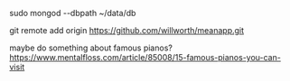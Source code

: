 sudo mongod --dbpath ~/data/db

git remote add origin https://github.com/willworth/meanapp.git

maybe do something about famous pianos?
https://www.mentalfloss.com/article/85008/15-famous-pianos-you-can-visit
